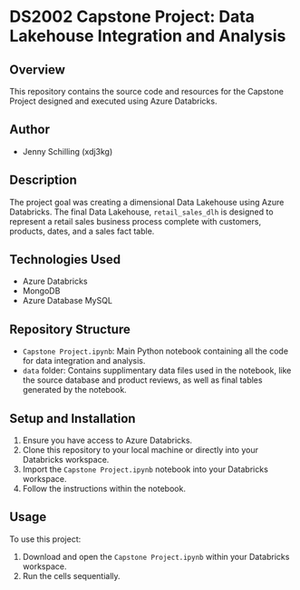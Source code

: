 # DS2002 Capstone Project: Data Lakehouse Integration and Analysis

## Overview
This repository contains the source code and resources for the Capstone Project designed and executed using Azure Databricks.

## Author
- Jenny Schilling (xdj3kg)

## Description
The project goal was creating a dimensional Data Lakehouse using Azure Databricks. The final Data Lakehouse, `retail_sales_dlh` is designed to represent a retail sales business process complete with customers, products, dates, and a sales fact table.

## Technologies Used
- Azure Databricks
- MongoDB
- Azure Database MySQL

## Repository Structure
- `Capstone Project.ipynb`: Main Python notebook containing all the code for data integration and analysis.
- `data` folder: Contains supplimentary data files used in the notebook, like the source database and product reviews, as well as final tables generated by the notebook.

## Setup and Installation
1. Ensure you have access to Azure Databricks.
2. Clone this repository to your local machine or directly into your Databricks workspace.
3. Import the `Capstone Project.ipynb` notebook into your Databricks workspace.
4. Follow the instructions within the notebook.

## Usage
To use this project:
1. Download and open the `Capstone Project.ipynb` within your Databricks workspace.
2. Run the cells sequentially.

